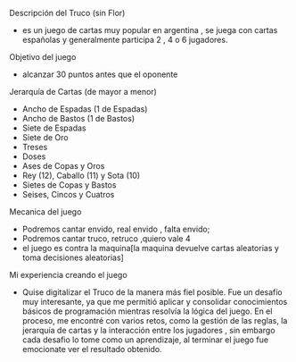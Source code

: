 Descripción del Truco (sin Flor)
- es un juego de cartas muy popular en argentina , se juega con cartas españolas y generalmente participa 2 , 4 o 6 jugadores.

Objetivo del juego
- alcanzar 30 puntos antes que el oponente


Jerarquía de Cartas (de mayor a menor)
- Ancho de Espadas (1 de Espadas)
- Ancho de Bastos (1 de Bastos)
- Siete de Espadas
- Siete de Oro
- Treses
- Doses
- Ases de Copas y Oros
- Rey (12), Caballo (11) y Sota (10)
- Sietes de Copas y Bastos
- Seises, Cincos y Cuatros


Mecanica del juego
- Podremos cantar envido, real envido , falta envido;
- Podremos cantar truco, retruco ,quiero vale 4
- el juego es contra la maquina[la maquina devuelve cartas aleatorias y toma decisiones aleatorias]

Mi experiencia creando el juego
-  Quise digitalizar el Truco de la manera más fiel posible. Fue un desafío muy interesante, ya que me permitió aplicar y consolidar conocimientos básicos de programación mientras resolvía la lógica del juego.
En el proceso, me encontré con varios retos, como la gestión de las reglas, la jerarquía de cartas y la interacción entre los jugadores , sin embargo cada desafio lo tome como un aprendizaje, al terminar el juego fue emocionate
ver el resultado obtenido.



